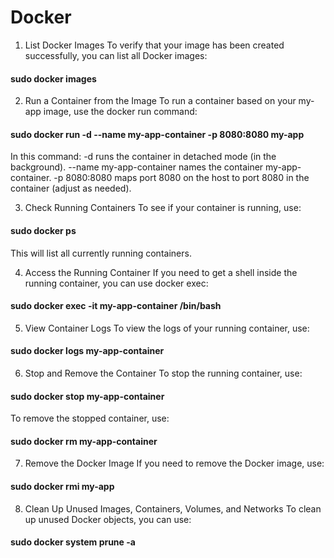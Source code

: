# Docker

1. List Docker Images
To verify that your image has been created successfully, you can list all Docker images:
#### sudo docker images

2. Run a Container from the Image
To run a container based on your my-app image, use the docker run command:
#### sudo docker run -d --name my-app-container -p 8080:8080 my-app

In this command:
-d runs the container in detached mode (in the background).
--name my-app-container names the container my-app-container.
-p 8080:8080 maps port 8080 on the host to port 8080 in the container (adjust as needed).

3. Check Running Containers
To see if your container is running, use:
#### sudo docker ps
This will list all currently running containers.

4. Access the Running Container
If you need to get a shell inside the running container, you can use docker exec:
#### sudo docker exec -it my-app-container /bin/bash

5. View Container Logs
To view the logs of your running container, use:
#### sudo docker logs my-app-container

6. Stop and Remove the Container
To stop the running container, use:
#### sudo docker stop my-app-container

To remove the stopped container, use:
#### sudo docker rm my-app-container

7. Remove the Docker Image
If you need to remove the Docker image, use:
#### sudo docker rmi my-app

8. Clean Up Unused Images, Containers, Volumes, and Networks
To clean up unused Docker objects, you can use:
#### sudo docker system prune -a
